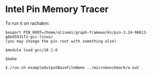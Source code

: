 # Intel Pin Memory Tracer

To run it on rachakm:
```
$export PIN_ROOT=/home/alisemi/graph-frameworks/pin-3.24-98612-g6bd5931f2-gcc-linux/
(you may change the pin root with something else)

$module load gcc/10.1.0

$make

$./run.sh exampleOutputBaseFileName ../microbenchmark/a.out


```